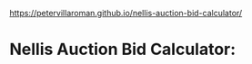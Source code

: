 https://petervillaroman.github.io/nellis-auction-bid-calculator/


# Nellis Auction Bid Calculator:
